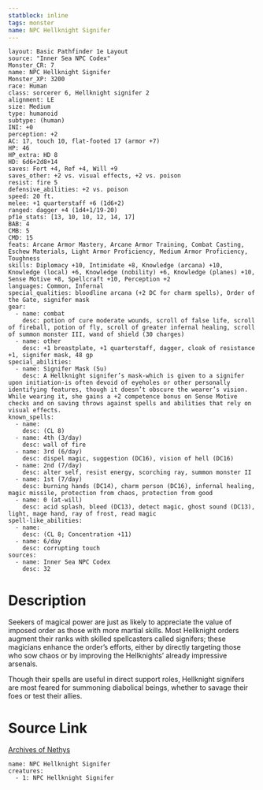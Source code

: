 ```yaml
---
statblock: inline
tags: monster
name: NPC Hellknight Signifer
---
```

```statblock
layout: Basic Pathfinder 1e Layout
source: "Inner Sea NPC Codex"
Monster_CR: 7
name: NPC Hellknight Signifer
Monster_XP: 3200
race: Human
class: sorcerer 6, Hellknight signifer 2
alignment: LE
size: Medium
type: humanoid
subtype: (human)
INI: +0
perception: +2
AC: 17, touch 10, flat-footed 17 (armor +7)
HP: 46
HP_extra: HD 8
HD: 6d6+2d8+14
saves: Fort +4, Ref +4, Will +9
saves_other: +2 vs. visual effects, +2 vs. poison
resist: fire 5
defensive_abilities: +2 vs. poison
speed: 20 ft.
melee: +1 quarterstaff +6 (1d6+2)
ranged: dagger +4 (1d4+1/19-20)
pf1e_stats: [13, 10, 10, 12, 14, 17]
BAB: 4
CMB: 5
CMD: 15
feats: Arcane Armor Mastery, Arcane Armor Training, Combat Casting, Eschew Materials, Light Armor Proficiency, Medium Armor Proficiency, Toughness
skills: Diplomacy +10, Intimidate +8, Knowledge (arcana) +10, Knowledge (local) +6, Knowledge (nobility) +6, Knowledge (planes) +10, Sense Motive +8, Spellcraft +10, Perception +2
languages: Common, Infernal
special_qualities: bloodline arcana (+2 DC for charm spells), Order of the Gate, signifer mask
gear:
  - name: combat
    desc: potion of cure moderate wounds, scroll of false life, scroll of fireball, potion of fly, scroll of greater infernal healing, scroll of summon monster III, wand of shield (30 charges)
  - name: other
    desc: +1 breastplate, +1 quarterstaff, dagger, cloak of resistance +1, signifer mask, 48 gp
special_abilities:
  - name: Signifer Mask (Su)
    desc: A Hellknight signifer’s mask-which is given to a signifer upon initiation-is often devoid of eyeholes or other personally identifying features, though it doesn’t obscure the wearer’s vision. While wearing it, she gains a +2 competence bonus on Sense Motive checks and on saving throws against spells and abilities that rely on visual effects.
known_spells:
  - name:
    desc: (CL 8)
  - name: 4th (3/day)
    desc: wall of fire
  - name: 3rd (6/day)
    desc: dispel magic, suggestion (DC16), vision of hell (DC16)
  - name: 2nd (7/day)
    desc: alter self, resist energy, scorching ray, summon monster II
  - name: 1st (7/day)
    desc: burning hands (DC14), charm person (DC16), infernal healing, magic missile, protection from chaos, protection from good
  - name: 0 (at-will)
    desc: acid splash, bleed (DC13), detect magic, ghost sound (DC13), light, mage hand, ray of frost, read magic
spell-like_abilities:
  - name:
    desc: (CL 8; Concentration +11)
  - name: 6/day
    desc: corrupting touch
sources:
  - name: Inner Sea NPC Codex
    desc: 32
```
# Description
Seekers of magical power are just as likely to appreciate the value of imposed order as those with more martial skills. Most Hellknight orders augment their ranks with skilled spellcasters called signifers; these magicians enhance the order’s efforts, either by directly targeting those who sow chaos or by improving the Hellknights’ already impressive arsenals.

Though their spells are useful in direct support roles, Hellknight signifers are most feared for summoning diabolical beings, whether to savage their foes or test their allies.
# Source Link
[Archives of Nethys](https://aonprd.com/NPCDisplay.aspx?ItemName=Hellknight%20Signifer)
```encounter-table
name: NPC Hellknight Signifer
creatures:
  - 1: NPC Hellknight Signifer
```
